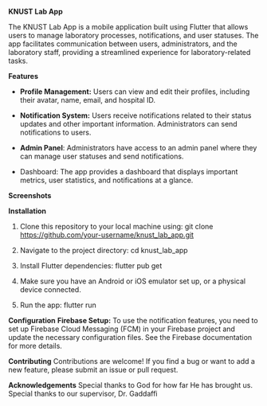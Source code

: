 ******KNUST Lab App******

The KNUST Lab App is a mobile application built using Flutter that allows users to manage laboratory processes, notifications, and user statuses. The app facilitates communication between users, administrators, and the laboratory staff, providing a streamlined experience for laboratory-related tasks.

**Features**
* **Profile Management:** Users can view and edit their profiles, including their avatar, name, email, and hospital ID.

* **Notification System:** Users receive notifications related to their status updates and other important information. Administrators can send notifications to users.

* **Admin Panel**: Administrators have access to an admin panel where they can manage user statuses and send notifications.

* Dashboard: The app provides a dashboard that displays important metrics, user statistics, and notifications at a glance.

****Screenshots****


****Installation****
1. Clone this repository to your local machine using:
   git clone https://github.com/your-username/knust_lab_app.git

2. Navigate to the project directory:
   cd knust_lab_app
   
3. Install Flutter dependencies:
   flutter pub get

4. Make sure you have an Android or iOS emulator set up, or a physical device connected.
  
5. Run the app:
   flutter run

****Configuration****
**Firebase Setup:** To use the notification features, you need to set up Firebase Cloud Messaging (FCM) in your Firebase project and update the necessary configuration files. See the Firebase documentation for more details.

****Contributing****
Contributions are welcome! If you find a bug or want to add a new feature, please submit an issue or pull request.

****Acknowledgements****
Special thanks to God for how far He has brought us.
Special thanks to our supervisor, Dr. Gaddaffi
